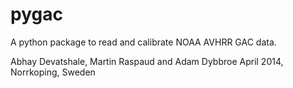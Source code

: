 pygac
=====

A python package to read and calibrate NOAA AVHRR GAC data.

Abhay Devatshale, Martin Raspaud and Adam Dybbroe 
April 2014, Norrkoping, Sweden

